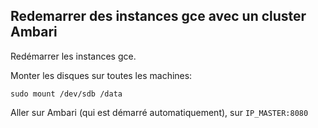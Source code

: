 Redemarrer des instances gce avec un cluster Ambari
---
Redémarrer les instances gce.

Monter les disques sur toutes les machines:
```
sudo mount /dev/sdb /data
```

Aller sur Ambari (qui est démarré automatiquement), sur ```IP_MASTER:8080```
